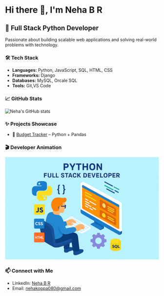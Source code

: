 # Hi there 👋, I'm Neha B R 

## 🚀 Full Stack Python Developer  
Passionate about building scalable web applications and solving real-world problems with technology.  

### 🛠 Tech Stack  
- **Languages:** Python, JavaScript, SQL, HTML, CSS  
- **Frameworks:** Django  
- **Databases:** MySQL, Orcale SQL  
- **Tools:** Git,VS Code  

### 📈 GitHub Stats  
![Neha's GitHub stats](https://github-readme-stats.vercel.app/api?username=neharamaswamy&show_icons=true&theme=radical)  

### ✨ Projects Showcase   
- 🔗 [Budget Tracker](https://github.com/NehaRamaswamy/budget-tracker) – Python + Pandas  

### 🎬 Developer Animation  
![Developer Animation](developer.png)  

### 📫 Connect with Me  
- LinkedIn: [Neha B R](linkedin.com/in/neha-b-r-b2b773232)  
- Email: nehakoppa080@gmail.com  
